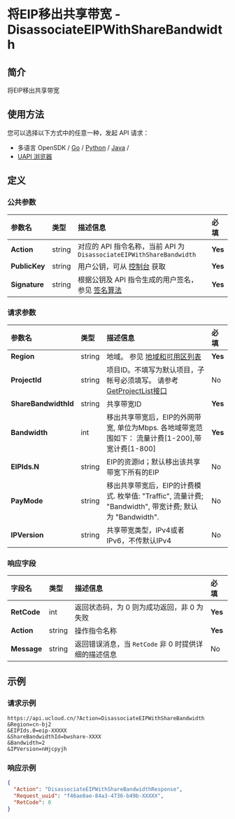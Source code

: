 # 将EIP移出共享带宽 - DisassociateEIPWithShareBandwidth

## 简介

将EIP移出共享带宽






## 使用方法

您可以选择以下方式中的任意一种，发起 API 请求：
- 多语言 OpenSDK / [Go](https://github.com/ucloud/ucloud-sdk-go) / [Python](https://github.com/ucloud/ucloud-sdk-python3) / [Java](https://github.com/ucloud/ucloud-sdk-java) /
- [UAPI 浏览器](https://console.ucloud.cn/uapi/detail?id=DisassociateEIPWithShareBandwidth)


## 定义

### 公共参数

| 参数名 | 类型 | 描述信息 | 必填 |
|:---|:---|:---|:---|
| **Action**     | string  | 对应的 API 指令名称，当前 API 为 `DisassociateEIPWithShareBandwidth`                        | **Yes** |
| **PublicKey**  | string  | 用户公钥，可从 [控制台](https://console.ucloud.cn/uapi/apikey) 获取                                             | **Yes** |
| **Signature**  | string  | 根据公钥及 API 指令生成的用户签名，参见 [签名算法](api/summary/signature.md)  | **Yes** |

### 请求参数

| 参数名 | 类型 | 描述信息 | 必填 |
|:---|:---|:---|:---|
| **Region** | string | 地域。 参见 [地域和可用区列表](api/summary/regionlist) |**Yes**|
| **ProjectId** | string | 项目ID。不填写为默认项目，子帐号必须填写。 请参考[GetProjectList接口](api/summary/get_project_list) |No|
| **ShareBandwidthId** | string | 共享带宽ID |**Yes**|
| **Bandwidth** | int | 移出共享带宽后，EIP的外网带宽, 单位为Mbps. 各地域带宽范围如下：  流量计费[1-200],带宽计费[1-800] |**Yes**|
| **EIPIds.N** | string | EIP的资源Id；默认移出该共享带宽下所有的EIP |No|
| **PayMode** | string | 移出共享带宽后，EIP的计费模式. 枚举值: "Traffic", 流量计费; "Bandwidth", 带宽计费;  默认为 "Bandwidth". |No|
| **IPVersion** | string | 共享带宽类型，IPv4或者IPv6，不传默认IPv4 |No|

### 响应字段

| 字段名 | 类型 | 描述信息 | 必填 |
|:---|:---|:---|:---|
| **RetCode** | int | 返回状态码，为 0 则为成功返回，非 0 为失败 |**Yes**|
| **Action** | string | 操作指令名称 |**Yes**|
| **Message** | string | 返回错误消息，当 `RetCode` 非 0 时提供详细的描述信息 |No|




## 示例

### 请求示例
    
```
https://api.ucloud.cn/?Action=DisassociateEIPWithShareBandwidth
&Region=cn-bj2
&EIPIds.0=eip-XXXXX
&ShareBandwidthId=bwshare-XXXX
&Bandwidth=2
&IPVersion=nHjcpyjh
```

### 响应示例
    
```json
{
  "Action": "DisassociateEIPWithShareBandwidthResponse",
  "Request_uuid": "f46ae8ae-84a3-4736-b49b-XXXXX",
  "RetCode": 0
}
```






